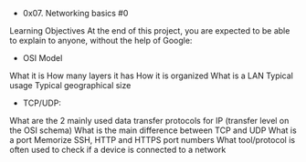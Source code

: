 - 0x07. Networking basics #0

Learning Objectives
At the end of this project, you are expected to be able to explain to anyone, without the help of Google:

- OSI Model

What it is
How many layers it has
How it is organized
What is a LAN
Typical usage
Typical geographical size

- TCP/UDP:

What are the 2 mainly used data transfer protocols for IP (transfer level on the OSI schema)
What is the main difference between TCP and UDP
What is a port
Memorize SSH, HTTP and HTTPS port numbers
What tool/protocol is often used to check if a device is connected to a network
